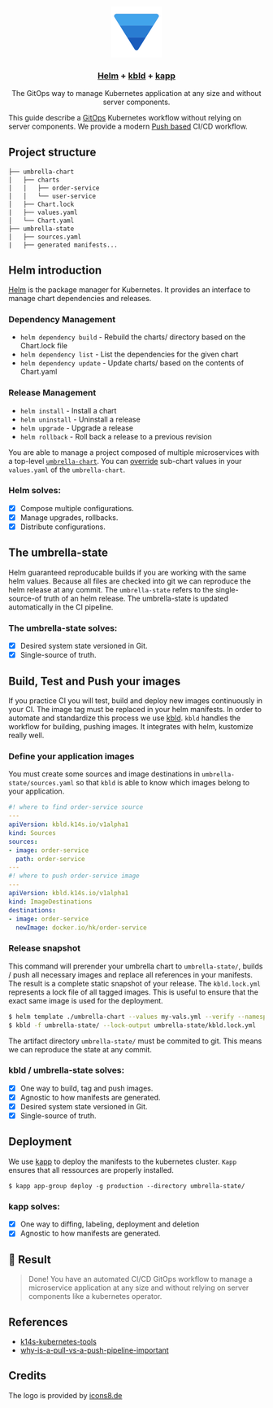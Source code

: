 <p align="center">
  <img alt="logo" src="https://raw.githubusercontent.com/StarpTech/k8s-gitops/main/logo.png" />
  <h3 align="center"><a href="https://helm.sh/">Helm</a> + <a href="https://github.com/k14s/kbld">kbld</a>  + <a href="https://github.com/k14s/kapp">kapp</a></h3>
  <p align="center">The GitOps way to manage Kubernetes application at any size and without server components.</p>
</p>

This guide describe a [GitOps](https://www.weave.works/technologies/gitops/) Kubernetes workflow without relying on server components. We provide a modern [Push based](https://www.weave.works/blog/why-is-a-pull-vs-a-push-pipeline-important) CI/CD workflow.

## Project structure
```
├── umbrella-chart
│   ├── charts
│   │   ├── order-service
│   │   └── user-service
│   ├── Chart.lock
|   ├── values.yaml
│   └── Chart.yaml
├── umbrella-state
│   ├── sources.yaml
|   ├── generated manifests...
```

## Helm introduction

[Helm](https://helm.sh/) is the package manager for Kubernetes. It provides an interface to manage chart dependencies and releases.

### Dependency Management

- `helm dependency build` - Rebuild the charts/ directory based on the Chart.lock file
- `helm dependency list` - List the dependencies for the given chart
- `helm dependency update` - Update charts/ based on the contents of Chart.yaml

### Release Management

- `helm install` - Install a chart
- `helm uninstall` - Uninstall a release
- `helm upgrade` - Upgrade a release
- `helm rollback` - Roll back a release to a previous revision

You are able to manage a project composed of multiple microservices with a top-level [`umbrella-chart`](https://helm.sh/docs/howto/charts_tips_and_tricks/#complex-charts-with-many-dependencies). You can [override](https://helm.sh/docs/chart_template_guide/subcharts_and_globals/#global-chart-values) sub-chart values in your `values.yaml` of the `umbrella-chart`.

### Helm solves:

- [X] Compose multiple configurations.
- [X] Manage upgrades, rollbacks.
- [X] Distribute configurations.

## The umbrella-state

Helm guaranteed reproducable builds if you are working with the same helm values. Because all files are checked into git we can reproduce the helm release at any commit. The `umbrella-state` refers to the single-source-of truth of an helm release. The umbrella-state is updated automatically in the CI pipeline.

### The umbrella-state solves:

- [X] Desired system state versioned in Git.
- [X] Single-source of truth.

## Build, Test and Push your images

If you practice CI you will test, build and deploy new images continuously in your CI. The image tag must be replaced in your helm manifests. In order to automate and standardize this process we use [kbld](https://github.com/k14s/kbld). `kbld` handles the workflow for building, pushing images. It integrates with helm, kustomize really well.


### Define your application images

You must create some sources and image destinations in `umbrella-state/sources.yaml` so that `kbld` is able to know which images belong to your application.
```yaml
#! where to find order-service source
---
apiVersion: kbld.k14s.io/v1alpha1
kind: Sources
sources:
- image: order-service
  path: order-service
---
#! where to push order-service image
---
apiVersion: kbld.k14s.io/v1alpha1
kind: ImageDestinations
destinations:
- image: order-service
  newImage: docker.io/hk/order-service

```

### Release snapshot

This command will prerender your umbrella chart to `umbrella-state/`, builds / push all necessary images and replace all references in your manifests. The result is a complete static snapshot of your release. The `kbld.lock.yml` represents a lock file of all tagged images. This is useful to ensure that the exact same image is used for the deployment.

```sh
$ helm template ./umbrella-chart --values my-vals.yml --verify --namespace production --create-namespace --output-dir umbrella-state
$ kbld -f umbrella-state/ --lock-output umbrella-state/kbld.lock.yml
```

The artifact directory `umbrella-state/` must be commited to git. This means we can reproduce the state at any commit.

### kbld / umbrella-state solves:

- [X] One way to build, tag and push images.
- [X] Agnostic to how manifests are generated.
- [X] Desired system state versioned in Git.
- [X] Single-source of truth.

## Deployment

We use [kapp](https://github.com/k14s/kapp) to deploy the manifests to the kubernetes cluster. `Kapp` ensures that all ressources are properly installed.

```
$ kapp app-group deploy -g production --directory umbrella-state/
```

### kapp solves:

- [X] One way to diffing, labeling, deployment and deletion
- [X] Agnostic to how manifests are generated.

## :checkered_flag: Result

> Done! You have an automated CI/CD GitOps workflow to manage a microservice application at any size and without relying on server components like a kubernetes operator.

## References

- [k14s-kubernetes-tools](https://tanzu.vmware.com/content/blog/introducing-k14s-kubernetes-tools-simple-and-composable-tools-for-application-deployment)
- [why-is-a-pull-vs-a-push-pipeline-important](https://www.weave.works/blog/why-is-a-pull-vs-a-push-pipeline-important)

## Credits

The logo is provided by [icons8.de](https://icons8.de)